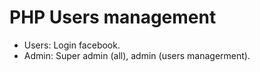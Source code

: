 # PHP Users management
- Users: Login facebook.
- Admin: Super admin (all), admin (users managerment).
